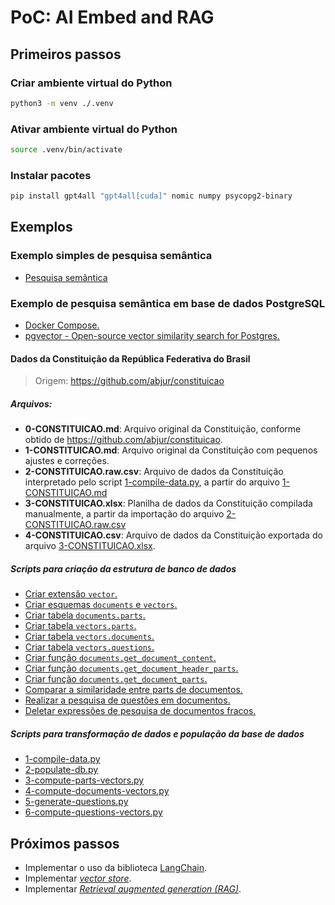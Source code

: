 # PoC: AI Embed and RAG

## Primeiros passos

### Criar ambiente virtual do Python

```sh
python3 -m venv ./.venv
```
### Ativar ambiente virtual do Python

```sh
source .venv/bin/activate
```

### Instalar pacotes

```sh
pip install gpt4all "gpt4all[cuda]" nomic numpy psycopg2-binary
```

## Exemplos

### Exemplo simples de pesquisa semântica

- [Pesquisa semântica](./scripts/0-semantic-query-example.py)

### Exemplo de pesquisa semântica em base de dados PostgreSQL

- [Docker Compose.](./.docker/docker-compose.yml)
- [pgvector - Open-source vector similarity search for Postgres.](https://github.com/pgvector/pgvector)

#### Dados da Constituição da República Federativa do Brasil

> Origem: https://github.com/abjur/constituicao

##### Arquivos:

- **0-CONSTITUICAO.md**: Arquivo original da Constituição, conforme obtido de https://github.com/abjur/constituicao.
- **1-CONSTITUICAO.md**: Arquivo original da Constituição com pequenos ajustes e correções.
- **2-CONSTITUICAO.raw.csv**: Arquivo de dados da Constituição interpretado pelo script [1-compile-data.py](../scripts/1-compile-data.py), a partir do arquivo [1-CONSTITUICAO.md](1-CONSTITUICAO.md)
- **3-CONSTITUICAO.xlsx**: Planilha de dados da Constituição compilada manualmente, a partir da importação do arquivo [2-CONSTITUICAO.raw.csv](2-CONSTITUICAO.raw.csv)
- **4-CONSTITUICAO.csv**: Arquivo de dados da Constituição exportada do arquivo [3-CONSTITUICAO.xlsx](3-CONSTITUICAO.xlsx).

##### Scripts para criação da estrutura de banco de dados

- [Criar extensão `vector`.](./sql/extensions.sql)
- [Criar esquemas `documents` e `vectors`.](./sql/schemas.sql)
- [Criar tabela `documents.parts`.](./sql/tables/documents.parts.sql)
- [Criar tabela `vectors.parts`.](./sql/tables/vectors.parts.sql)
- [Criar tabela `vectors.documents`.](./sql/tables/vectors.documents.sql)
- [Criar tabela `vectors.questions`.](./sql/tables/vectors.questions.sql)
- [Criar função `documents.get_document_content`.](./sql/functions/documents.get_document_content.sql)
- [Criar função `documents.get_document_header_parts`.](./sql/functions/documents.get_document_header_parts.sql)
- [Criar função `documents.get_document_parts`.](./sql/functions/documents.get_document_parts.sql)
- [Comparar a similaridade entre parts de documentos.](./sql/queries/vectors_similarity.sql)
- [Realizar a pesquisa de questões em documentos.](./sql/helpers/SELECT_match_vectors.question.sql)
- [Deletar expressões de pesquisa de documentos fracos.](./sql/helpers/DELETE_weak_vectors.questions.sql)

##### Scripts para transformação de dados e população da base de dados

- [1-compile-data.py](./scripts/1-compile-data.py)
- [2-populate-db.py](./scripts/2-populate-db.py)
- [3-compute-parts-vectors.py](./scripts/3-compute-parts-vectors.py)
- [4-compute-documents-vectors.py](./scripts/4-compute-documents-vectors.py)
- [5-generate-questions.py](./scripts/5-generate-questions.py)
- [6-compute-questions-vectors.py](./scripts/6-compute-questions-vectors.py)

## Próximos passos

- Implementar o uso da biblioteca [LangChain](https://python.langchain.com/).
- Implementar [*vector store*](https://python.langchain.com/docs/concepts/vectorstores/).
- Implementar [*Retrieval augmented generation (RAG)*](https://python.langchain.com/docs/concepts/rag/).